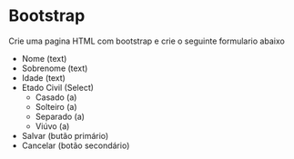 # Bootstrap
  Crie uma pagina HTML com bootstrap e crie o seguinte formulario abaixo

  - Nome (text)
  - Sobrenome (text)
  - Idade (text)
  - Etado Civil (Select)
    - Casado (a)
    - Solteiro (a)
    - Separado (a)
    - Viúvo (a)
  - Salvar (butão primário)
  - Cancelar (botão secondário)